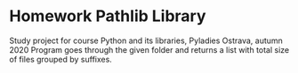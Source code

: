 # Homework Pathlib Library
Study project for course Python and its libraries, Pyladies Ostrava, autumn 2020
Program goes through the given folder and returns a list with total size of files grouped by suffixes.
